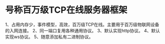 # 号称百万级TCP在线服务器框架
1、占用内存少，事件模型，高效，百万级TCP在线。主要用于百万级物联网设备的入网连接。
2、同一端口复用各种通用协议。
3、默认实现http协议。
4、默认实现ws协议。
5、随意添加私有二进制协议。

